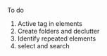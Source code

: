 To do  

1. Active tag in elements
2. Create folders and declutter
3. Identify repeated elements
4. select and search
